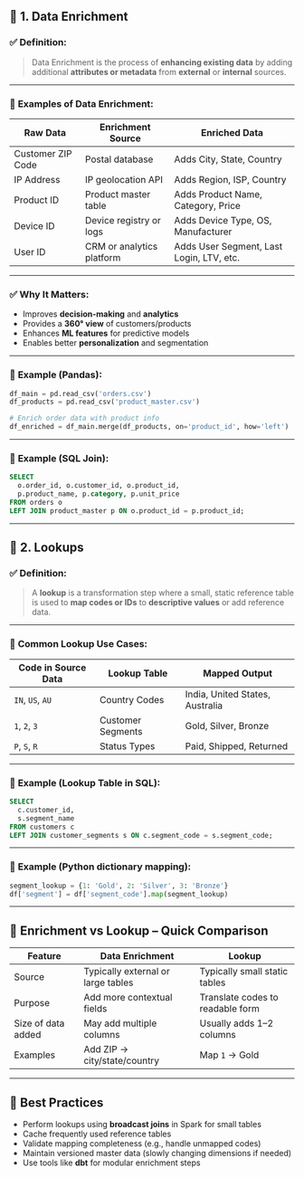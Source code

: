 ## 🔹 **1. Data Enrichment**

### ✅ **Definition:**

> Data Enrichment is the process of **enhancing existing data** by adding additional **attributes or metadata** from **external** or **internal** sources.

---

### 🧩 **Examples of Data Enrichment:**

| Raw Data          | Enrichment Source         | Enriched Data                            |
| ----------------- | ------------------------- | ---------------------------------------- |
| Customer ZIP Code | Postal database           | Adds City, State, Country                |
| IP Address        | IP geolocation API        | Adds Region, ISP, Country                |
| Product ID        | Product master table      | Adds Product Name, Category, Price       |
| Device ID         | Device registry or logs   | Adds Device Type, OS, Manufacturer       |
| User ID           | CRM or analytics platform | Adds User Segment, Last Login, LTV, etc. |

---

### ✅ **Why It Matters:**

* Improves **decision-making** and **analytics**
* Provides a **360° view** of customers/products
* Enhances **ML features** for predictive models
* Enables better **personalization** and segmentation

---

### 🔧 **Example (Pandas):**

```python
df_main = pd.read_csv('orders.csv')
df_products = pd.read_csv('product_master.csv')

# Enrich order data with product info
df_enriched = df_main.merge(df_products, on='product_id', how='left')
```

---

### 🔧 **Example (SQL Join):**

```sql
SELECT 
  o.order_id, o.customer_id, o.product_id,
  p.product_name, p.category, p.unit_price
FROM orders o
LEFT JOIN product_master p ON o.product_id = p.product_id;
```

---

## 🔹 **2. Lookups**

### ✅ **Definition:**

> A **lookup** is a transformation step where a small, static reference table is used to **map codes or IDs** to **descriptive values** or add reference data.

---

### 🧩 **Common Lookup Use Cases:**

| Code in Source Data | Lookup Table      | Mapped Output                   |
| ------------------- | ----------------- | ------------------------------- |
| `IN`, `US`, `AU`    | Country Codes     | India, United States, Australia |
| `1`, `2`, `3`       | Customer Segments | Gold, Silver, Bronze            |
| `P`, `S`, `R`       | Status Types      | Paid, Shipped, Returned         |

---

### 🔧 **Example (Lookup Table in SQL):**

```sql
SELECT 
  c.customer_id,
  s.segment_name
FROM customers c
LEFT JOIN customer_segments s ON c.segment_code = s.segment_code;
```

---

### 🔧 **Example (Python dictionary mapping):**

```python
segment_lookup = {1: 'Gold', 2: 'Silver', 3: 'Bronze'}
df['segment'] = df['segment_code'].map(segment_lookup)
```

---

## 🔹 **Enrichment vs Lookup – Quick Comparison**

| Feature            | Data Enrichment                    | Lookup                           |
| ------------------ | ---------------------------------- | -------------------------------- |
| Source             | Typically external or large tables | Typically small static tables    |
| Purpose            | Add more contextual fields         | Translate codes to readable form |
| Size of data added | May add multiple columns           | Usually adds 1–2 columns         |
| Examples           | Add ZIP → city/state/country       | Map `1` → Gold                   |

---

## 🔹 **Best Practices**

* Perform lookups using **broadcast joins** in Spark for small tables
* Cache frequently used reference tables
* Validate mapping completeness (e.g., handle unmapped codes)
* Maintain versioned master data (slowly changing dimensions if needed)
* Use tools like **dbt** for modular enrichment steps
